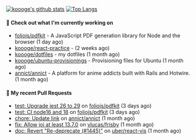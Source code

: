 [![koooge's github stats](https://github-readme-stats.vercel.app/api?username=koooge&count_private=true&show_icons=true)](https://github.com/anuraghazra/github-readme-stats)
[![Top Langs](https://github-readme-stats.vercel.app/api/top-langs/?username=koooge&langs_count=5)](https://github.com/anuraghazra/github-readme-stats)

#### 👷 Check out what I'm currently working on

- [foliojs/pdfkit](https://github.com/foliojs/pdfkit) - A JavaScript PDF generation library for Node and the browser (1 day ago)
- [koooge/react-practice](https://github.com/koooge/react-practice) -  (2 weeks ago)
- [koooge/dotfiles](https://github.com/koooge/dotfiles) - my dotfiles (1 month ago)
- [koooge/ubuntu-provisionings](https://github.com/koooge/ubuntu-provisionings) - Provisioning files for Ubuntu (1 month ago)
- [annict/annict](https://github.com/annict/annict) - A platform for anime addicts built with Rails and Hotwire. (1 month ago)

#### 🔨 My recent Pull Requests

- [test: Upgrade jest 26 to 29](https://github.com/foliojs/pdfkit/pull/1427) on [foliojs/pdfkit](https://github.com/foliojs/pdfkit) (3 days ago)
- [test: CI node16 and 18](https://github.com/foliojs/pdfkit/pull/1426) on [foliojs/pdfkit](https://github.com/foliojs/pdfkit) (3 days ago)
- [chore: Update link](https://github.com/annict/annict/pull/3897) on [annict/annict](https://github.com/annict/annict) (1 month ago)
- [fix: Allow joi at least 13.7.0](https://github.com/vlucas/frisby/pull/587) on [vlucas/frisby](https://github.com/vlucas/frisby) (1 month ago)
- [doc: Revert &#34;Re-deprecate (#1445)&#34;](https://github.com/uber/react-vis/pull/1471) on [uber/react-vis](https://github.com/uber/react-vis) (1 month ago)
